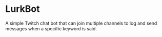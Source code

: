 # LurkBot
A simple Twitch chat bot that can join multiple channels to log and send messages when a specific keyword is said.
